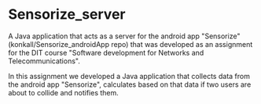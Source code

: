 # Sensorize_server
A Java application that acts as a server for the android app "Sensorize" (konkall/Sensorize_androidApp repo) that was developed as an assignment for the DIT course "Software development for Networks and Telecommunications".

In this assignment we developed a Java application that collects data from the android app "Sensorize", calculates based on that data if two users are about to collide and notifies them.
